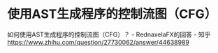 # 使用AST生成程序的控制流图（CFG）










如何使用AST生成程序的控制流图（CFG）？ - RednaxelaFX的回答 - 知乎
https://www.zhihu.com/question/27730062/answer/44638989




